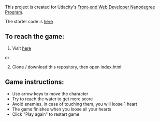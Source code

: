 This project is created for Udacity's [Front-end Web Developer Nanodegree Program](https://www.udacity.com/course/front-end-web-developer-nanodegree--nd001). 

The starter code is [here](https://github.com/udacity/frontend-nanodegree-arcade-game)

## To reach the game:

1. Visit [here](https://mka281.github.io/classic-arcade-game)

or

2. Clone / download this repository, then open index.html


## Game instructions:

* Use arrow keys to move the character
* Try to reach the water to get more score
* Avoid enemies, in case of touching them, you will loose 1 heart
* The game finishes when you loose all your hearts
* Click "Play again" to restart game